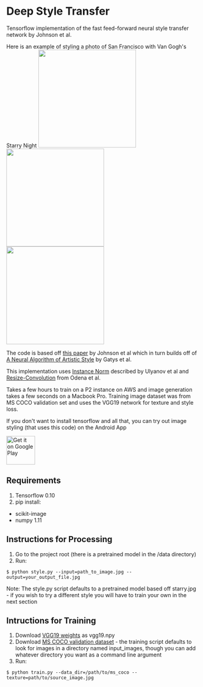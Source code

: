 # Deep Style Transfer
Tensorflow implementation of the fast feed-forward neural style transfer network by Johnson et al.

Here is an example of styling a photo of San Francisco with Van Gogh's Starry Night
<img src='https://github.com/albertlai/deep-style-transfer/raw/master/data/sf.jpg' height=256/>
<img src='https://github.com/albertlai/deep-style-transfer/raw/master/data/starry.jpg' height=256/>
<img src='https://github.com/albertlai/deep-style-transfer/raw/master/data/styled.jpg' height=256/>

The code is based off [this paper](http://cs.stanford.edu/people/jcjohns/eccv16/) by Johnson et al which in turn builds
off of [A Neural Algorithm of Artistic Style](https://arxiv.org/abs/1508.06576) by Gatys et al.

This implementation uses [Instance Norm](https://arxiv.org/abs/1607.08022) described by Ulyanov et al and 
[Resize-Convolution](http://distill.pub/2016/deconv-checkerboard/) from Odena et al.

Takes a few hours to train on a P2 instance on AWS and image generation takes a few seconds on a Macbook Pro. Training image dataset was from MS COCO validation set and uses the VGG19 network for texture and style loss.

If you don't want to install tensorflow and all that, you can try out image styling (that uses this code) on the Android App

<a href='https://play.google.com/store/apps/details?id=com.shiftingbit.swapstyle&pcampaignid=MKT-Other-global-all-co-prtnr-py-PartBadge-Mar2515-1'><img alt='Get it on Google Play' height='75px' src='https://play.google.com/intl/en_us/badges/images/generic/en_badge_web_generic.png'/></a>

## Requirements
1. Tensorflow 0.10
2. pip install:
  * scikit-image
  * numpy 1.11 

## Instructions for Processing
1. Go to the project root (there is a pretrained model in the /data directory)
2. Run:
```
$ python style.py --input=path_to_image.jpg --output=your_output_file.jpg
```
Note: The style.py script defaults to a pretrained model based off starry.jpg - if you wish to try a different style you will have to train your own in the next section

## Intructions for Training
1. Download [VGG19 weights](https://mega.nz/#!xZ8glS6J!MAnE91ND_WyfZ_8mvkuSa2YcA7q-1ehfSm-Q1fxOvvs) as vgg19.npy
2. Download [MS COCO validation dataset](http://mscoco.org/dataset/#download) - the training script defaults to look for images in a directory named input_images, though you can add whatever directory you want as a command line argument
3. Run:
```
$ python train.py --data_dir=/path/to/ms_coco --texture=path/to/source_image.jpg
```

